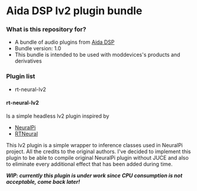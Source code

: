 # Aida DSP lv2 plugin bundle #

### What is this repository for? ###

* A bundle of audio plugins from [Aida DSP](http://aidadsp.cc)
* Bundle version: 1.0
* This bundle is intended to be used with moddevices's products and derivatives

### Plugin list ###

* rt-neural-lv2

#### rt-neural-lv2 ####

Is a simple headless lv2 plugin inspired by

- [NeuralPi](https://github.com/GuitarML/NeuralPi)
- [RTNeural](https://github.com/jatinchowdhury18/RTNeural.git)

This lv2 plugin is a simple wrapper to inference classes used in NeuralPi project. All
the credits to the original authors. I've decided to implement this plugin to be able to compile
original NeuralPi plugin without JUCE and also to eliminate every additional effect that has been
added during time.

__*WIP: currently this plugin is under work since CPU consumption is not acceptable, come back later!*__

